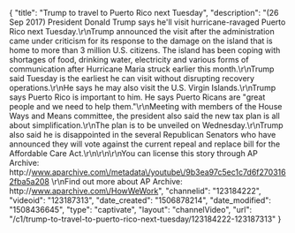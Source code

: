 {
    "title": "Trump to travel to Puerto Rico next Tuesday",
    "description": "(26 Sep 2017) President Donald Trump says he'll visit hurricane-ravaged Puerto Rico next Tuesday.\r\nTrump announced the visit after the administration came under criticism for its response to the damage on the island that is home to more than 3 million U.S. citizens. The island has been coping with shortages of food, drinking water, electricity and various forms of communication after Hurricane Maria struck earlier this month.\r\nTrump said Tuesday is the earliest he can visit without disrupting recovery operations.\r\nHe says he may also visit the U.S. Virgin Islands.\r\nTrump says Puerto Rico is important to him. He says Puerto Ricans are \"great people and we need to help them.\"\r\nMeeting with members of the House Ways and Means committee, the president also said the new tax plan is all about simplification.\r\nThe plan is to be unveiled on Wednesday.\r\nTrump also said he is disappointed in the several Republican Senators who have announced they will vote against the current repeal and replace bill for the Affordable Care Act.\r\n\r\n\r\nYou can license this story through AP Archive: http:\/\/www.aparchive.com\/metadata\/youtube\/9b3ea97c5ec1c7d6f2703162fba5a208 \r\nFind out more about AP Archive: http:\/\/www.aparchive.com\/HowWeWork",
    "channelid": "123184222",
    "videoid": "123187313",
    "date_created": "1506878214",
    "date_modified": "1508436645",
    "type": "captivate",
    "layout": "channelVideo",
    "url": "\/c1\/trump-to-travel-to-puerto-rico-next-tuesday\/123184222-123187313"
}